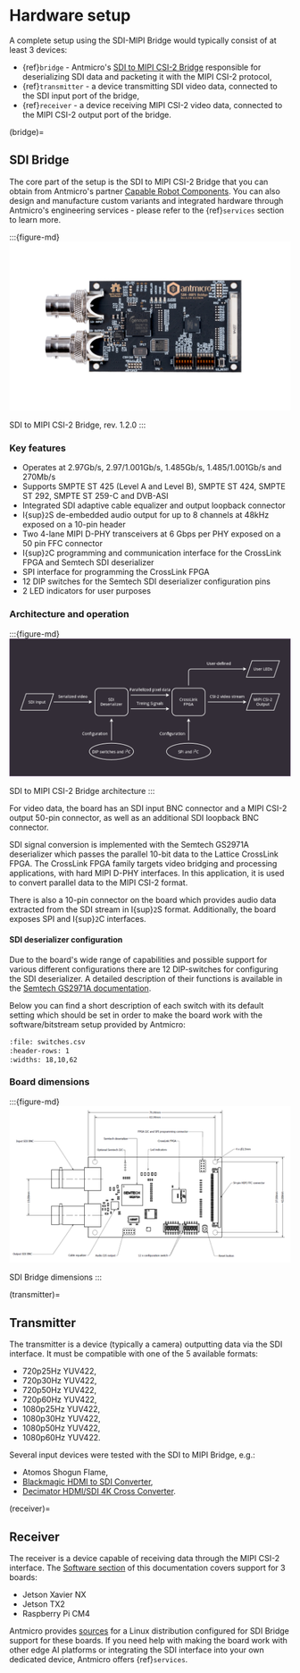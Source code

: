 # Hardware setup

A complete setup using the SDI-MIPI Bridge would typically consist of at least 3 devices:

- {ref}`bridge` - Antmicro's [SDI to MIPI CSI-2 Bridge](https://github.com/antmicro/sdi-mipi-bridge) responsible for deserializing SDI data and packeting it with the MIPI CSI-2 protocol,
- {ref}`transmitter` - a device transmitting SDI video data, connected to the SDI input port of the bridge,
- {ref}`receiver` - a device receiving MIPI CSI-2 video data, connected to the MIPI CSI-2 output port of the bridge.

(bridge)=
## SDI Bridge

The core part of the setup is the SDI to MIPI CSI-2 Bridge that you can obtain from Antmicro's partner [Capable Robot Components](https://capablerobot.com/products/sdi-mipi-bridge/).
You can also design and manufacture custom variants and integrated hardware through Antmicro's engineering services - please refer to the {ref}`services` section to learn more.

:::{figure-md}
![SDI MIPI Bridge](img/sdi-mipi-bridge.jpg)

SDI to MIPI CSI-2 Bridge, rev. 1.2.0
:::

### Key features

* Operates at 2.97Gb/s, 2.97/1.001Gb/s, 1.485Gb/s, 1.485/1.001Gb/s and 270Mb/s
* Supports SMPTE ST 425 (Level A and Level B), SMPTE ST 424, SMPTE ST 292, SMPTE ST 259-C and DVB-ASI
* Integrated SDI adaptive cable equalizer and output loopback connector
* I{sup}`2`S de-embedded audio output for up to 8 channels at 48kHz exposed on a 10-pin header
* Two 4-lane MIPI D-PHY transceivers at 6 Gbps per PHY exposed on a 50 pin FFC connector
* I{sup}`2`C programming and communication interface for the CrossLink FPGA and Semtech SDI deserializer
* SPI interface for programming the CrossLink FPGA
* 12 DIP switches for the Semtech SDI deserializer configuration pins
* 2 LED indicators for user purposes

### Architecture and operation

:::{figure-md}
![SDI-MIPI Bridge architecture](img/SDI_block_general.png)

SDI to MIPI CSI-2 Bridge architecture
:::

For video data, the board has an SDI input BNC connector and a MIPI CSI-2 output 50-pin connector, as well as an additional SDI loopback BNC connector.

SDI signal conversion is implemented with the Semtech GS2971A deserializer which passes the parallel 10-bit data to the Lattice CrossLink FPGA.
The CrossLink FPGA family targets video bridging and processing applications, with hard MIPI D-PHY interfaces. In this application, it is used to convert parallel data to the MIPI CSI-2 format.

There is also a 10-pin connector on the board which provides audio data extracted from the SDI stream in I{sup}`2`S format.
Additionally, the board exposes SPI and I{sup}`2`C interfaces.

#### SDI deserializer configuration

Due to the board's wide range of capabilities and possible support for various different configurations there are 12 DIP-switches for configuring the SDI deserializer.
A detailed description of their functions is available in the [Semtech GS2971A documentation](https://semtech.my.salesforce.com/sfc/p/#E0000000JelG/a/44000000MD3i/kpmMkrmUWgHlbCOwdLzVohMm1SDPoVH85guEGK.KXTc).

Below you can find a short description of each switch with its default setting which should be set in order to make the board work with the software/bitstream setup provided by Antmicro:

```{csv-table}
:file: switches.csv
:header-rows: 1
:widths: 18,10,62
```

### Board dimensions

:::{figure-md}
![SDI Bridge dimensions](img/SDI_dimensions.png)

SDI Bridge dimensions
:::

(transmitter)=
## Transmitter

The transmitter is a device (typically a camera) outputting data via the SDI interface.
It must be compatible with one of the 5 available formats:

- 720p25Hz YUV422,
- 720p30Hz YUV422,
- 720p50Hz YUV422,
- 720p60Hz YUV422,
- 1080p25Hz YUV422,
- 1080p30Hz YUV422,
- 1080p50Hz YUV422,
- 1080p60Hz YUV422.

Several input devices were tested with the SDI to MIPI Bridge, e.g.:

- Atomos Shogun Flame,
- [Blackmagic HDMI to SDI Converter](https://www.blackmagicdesign.com/products/microconverters),
- [Decimator HDMI/SDI 4K Cross Converter](http://decimator.com/Products/MiniConverters/12G-CROSS/12G-CROSS.html).

(receiver)=
## Receiver

The receiver is a device capable of receiving data through the MIPI CSI-2 interface.
The [Software section](software.md) of this documentation covers support for 3 boards:

* Jetson Xavier NX
* Jetson TX2
* Raspberry Pi CM4

Antmicro provides [sources](https://github.com/antmicro/sdi-mipi-bridge-linux) for a Linux distribution configured for SDI Bridge support for these boards.
If you need help with making the board work with other edge AI platforms or integrating the SDI interface into your own dedicated device, Antmicro offers {ref}`services`.

